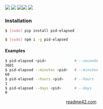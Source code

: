 <!--
https://readme42.com
-->



[![](https://img.shields.io/badge/OS-Unix-blue.svg?longCache=True)]()
[![](https://img.shields.io/pypi/v/pid-elapsed.svg?maxAge=3600)](https://pypi.org/project/pid-elapsed/)
[![](https://img.shields.io/npm/v/pid-elapsed.svg?maxAge=3600)](https://www.npmjs.com/package/pid-elapsed)[![](https://img.shields.io/badge/License-Unlicense-blue.svg?longCache=True)](https://unlicense.org/)
[![](https://github.com/andrewp-as-is/pid-elapsed/workflows/tests42/badge.svg)](https://github.com/andrewp-as-is/pid-elapsed/actions)

### Installation
```bash
$ [sudo] pip install pid-elapsed
```

```bash
$ [sudo] npm i -g pid-elapsed
```

#### Examples
```bash
$ pid-elapsed <pid>             # --seconds
3601
$ pid-elapsed --minutes <pid>   # --minutes
60
$ pid-elapsed --hours <pid>     # --hours
1
$ pid-elapsed --days <pid>      # --days
0
```

<p align="center">
    <a href="https://readme42.com/">readme42.com</a>
</p>
